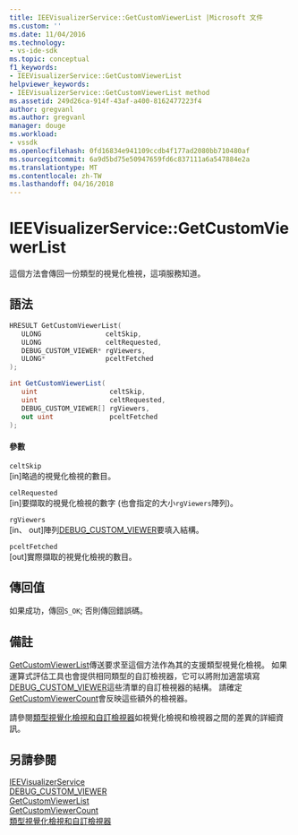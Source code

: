 ```yaml
---
title: IEEVisualizerService::GetCustomViewerList |Microsoft 文件
ms.custom: ''
ms.date: 11/04/2016
ms.technology:
- vs-ide-sdk
ms.topic: conceptual
f1_keywords:
- IEEVisualizerService::GetCustomViewerList
helpviewer_keywords:
- IEEVisualizerService::GetCustomViewerList method
ms.assetid: 249d26ca-914f-43af-a400-8162477223f4
author: gregvanl
ms.author: gregvanl
manager: douge
ms.workload:
- vssdk
ms.openlocfilehash: 0fd16834e941109ccdb4f177ad2080bb710480af
ms.sourcegitcommit: 6a9d5bd75e50947659fd6c837111a6a547884e2a
ms.translationtype: MT
ms.contentlocale: zh-TW
ms.lasthandoff: 04/16/2018
---
```

# <a name="ieevisualizerservicegetcustomviewerlist"></a>IEEVisualizerService::GetCustomViewerList
這個方法會傳回一份類型的視覺化檢視，這項服務知道。  
  
## <a name="syntax"></a>語法  
  
```cpp  
HRESULT GetCustomViewerList(  
   ULONG                celtSkip,  
   ULONG                celtRequested,  
   DEBUG_CUSTOM_VIEWER* rgViewers,  
   ULONG*               pceltFetched  
);  
```  
  
```csharp  
int GetCustomViewerList(  
   uint                  celtSkip,  
   uint                  celtRequested,  
   DEBUG_CUSTOM_VIEWER[] rgViewers,  
   out uint              pceltFetched  
);  
```  
  
#### <a name="parameters"></a>參數  
 `celtSkip`  
 [in]略過的視覺化檢視的數目。  
  
 `celRequested`  
 [in]要擷取的視覺化檢視的數字 (也會指定的大小`rgViewers`陣列)。  
  
 `rgViewers`  
 [in、 out]陣列[DEBUG_CUSTOM_VIEWER](../../../extensibility/debugger/reference/debug-custom-viewer.md)要填入結構。  
  
 `pceltFetched`  
 [out]實際擷取的視覺化檢視的數目。  
  
## <a name="return-value"></a>傳回值  
 如果成功，傳回`S_OK`; 否則傳回錯誤碼。  
  
## <a name="remarks"></a>備註  
 [GetCustomViewerList](../../../extensibility/debugger/reference/idebugproperty3-getcustomviewerlist.md)傳送要求至這個方法作為其的支援類型視覺化檢視。 如果運算式評估工具也會提供相同類型的自訂檢視器，它可以將附加適當填寫[DEBUG_CUSTOM_VIEWER](../../../extensibility/debugger/reference/debug-custom-viewer.md)這些清單的自訂檢視器的結構。 請確定[GetCustomViewerCount](../../../extensibility/debugger/reference/idebugproperty3-getcustomviewercount.md)會反映這些額外的檢視器。  
  
 請參閱[類型視覺化檢視和自訂檢視器](../../../extensibility/debugger/type-visualizer-and-custom-viewer.md)如視覺化檢視和檢視器之間的差異的詳細資訊。  
  
## <a name="see-also"></a>另請參閱  
 [IEEVisualizerService](../../../extensibility/debugger/reference/ieevisualizerservice.md)   
 [DEBUG_CUSTOM_VIEWER](../../../extensibility/debugger/reference/debug-custom-viewer.md)   
 [GetCustomViewerList](../../../extensibility/debugger/reference/idebugproperty3-getcustomviewerlist.md)   
 [GetCustomViewerCount](../../../extensibility/debugger/reference/idebugproperty3-getcustomviewercount.md)   
 [類型視覺化檢視和自訂檢視器](../../../extensibility/debugger/type-visualizer-and-custom-viewer.md)